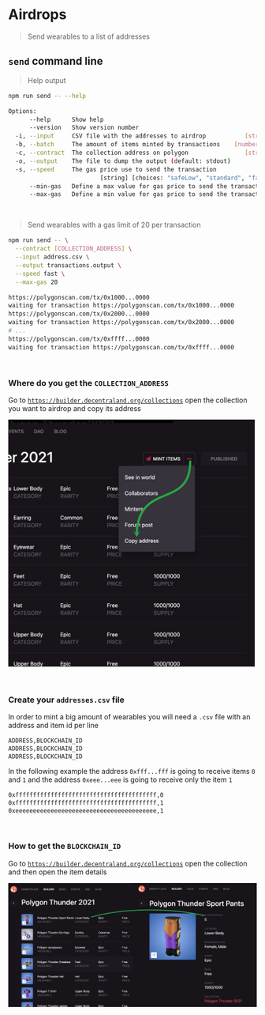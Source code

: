 # Airdrops

> Send wearables to a list of addresses

## `send` command line

> Help output

```bash
npm run send -- --help
```

```bash
Options:
      --help      Show help                                                  [boolean]
      --version   Show version number                                        [boolean]
  -i, --input     CSV file with the addresses to airdrop           [string] [required]
  -b, --batch     The amount of items minted by transactions    [number] [default: 50]
  -c, --contract  The collection address on polygon                [string] [required]
  -o, --output    The file to dump the output (default: stdout)               [string]
  -s, --speed     The gas price use to send the transaction
                          [string] [choices: "safeLow", "standard", "fast", "fastest"]
      --min-gas   Define a max value for gas price to send the transaction    [number]
      --max-gas   Define a min value for gas price to send the transaction    [number]
```

&nbsp;

> Send wearables with a gas limit of 20 per transaction

```bash
npm run send -- \
  --contract [COLLECTION_ADDRESS] \
  --input address.csv \
  --output transactions.output \
  --speed fast \
  --max-gas 20
```

```bash
https://polygonscan.com/tx/0x1000...0000
waiting for transaction https://polygonscan.com/tx/0x1000...0000
https://polygonscan.com/tx/0x2000...0000
waiting for transaction https://polygonscan.com/tx/0x2000...0000
# ...
https://polygonscan.com/tx/0xffff...0000
waiting for transaction https://polygonscan.com/tx/0xffff...0000
```

&nbsp;

### Where do you get the `COLLECTION_ADDRESS`

Go to [`https://builder.decentraland.org/collections`](https://builder.decentraland.org/collections) open the collection you want to airdrop and copy its address

<img src="../images/get-address.jpg" alt="get-address" width="500" />

&nbsp;

### Create your `addresses.csv` file

In order to mint a big amount of wearables you will need a `.csv` file with an address and item id per line

```csv
ADDRESS,BLOCKCHAIN_ID
ADDRESS,BLOCKCHAIN_ID
ADDRESS,BLOCKCHAIN_ID
```

In the following example the address `0xfff...fff` is going to receive items `0` and `1` and the address `0xeee...eee` is going to receive only the item `1`

```csv
0xffffffffffffffffffffffffffffffffffffffff,0
0xffffffffffffffffffffffffffffffffffffffff,1
0xeeeeeeeeeeeeeeeeeeeeeeeeeeeeeeeeeeeeeeee,1
```

&nbsp;

### How to get the `BLOCKCHAIN_ID`

Go to [`https://builder.decentraland.org/collections`](https://builder.decentraland.org/collections) open the collection and then open the item details

<img src="../images/get-blockchain-id.jpg" alt="get-blockchain-id"  />